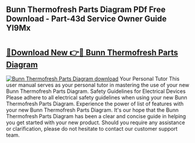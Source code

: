 ## Bunn Thermofresh Parts Diagram PDf Free Download - Part-43d Service Owner Guide Yl9Mx

# <h2><a href="http://dfiomnb.blite.top/?on=Bunn+Thermofresh+Parts+Diagram">🔗Download New 👉🔴 Bunn Thermofresh Parts Diagram</a></h2>

[![Bunn Thermofresh Parts Diagram download](https://i.imgur.com/lujVjoI.png)](http://dfiomnb.blite.top/?on=Bunn+Thermofresh+Parts+Diagram)
Your Personal Tutor This user manual serves as your personal tutor in mastering the use of your new Bunn Thermofresh Parts Diagram. Safety Guidelines for Electrical Devices Please adhere to all electrical safety guidelines when using your new Bunn Thermofresh Parts Diagram. Experience the power of list of features with your new Bunn Thermofresh Parts Diagram. It's our hope that the Bunn Thermofresh Parts Diagram has been a clear and concise guide in helping you get started with your new product. Should you require any assistance or clarification, please do not hesitate to contact our customer support team.
